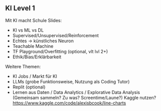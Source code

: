 ## KI Level 1

Mit KI macht Schule Slides:
- KI vs ML vs DL
- Supervised/Unsupervised/Reinforcement
- Echtes -> künstliches Neuron
- Teachable Machine
- TF Playground/Overfitting (optional, vlt lvl 2+)
- Ethik/Bias/Erklärbarkeit

Weitere Themen:
- KI Jobs / Markt für KI
- LLMs (grobe Funktionsweise, Nutzung als Coding Tutor)
- Replit (optional)
- Lernen aus Daten / Data Analytics / Explorative Data Analysis (Gemeinsam sammeln? Zu was? Screentime/Laune?) Kaggle nutzen? https://www.kaggle.com/code/alexisbcook/line-charts

